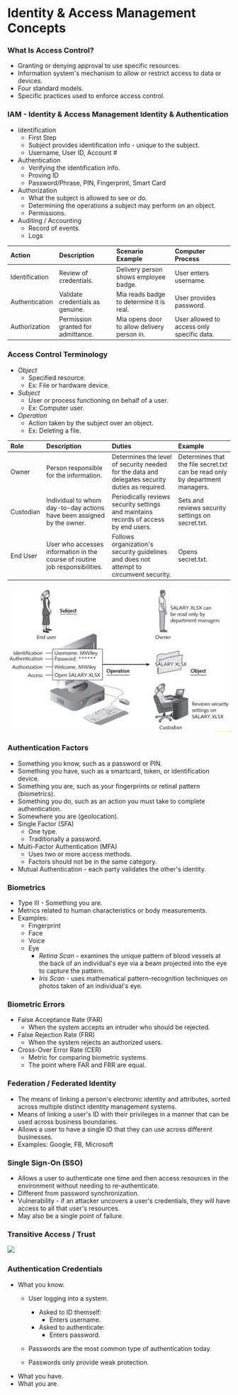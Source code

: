 # Identity & Access Management Concepts

### **What Is Access Control?**

* Granting or denying approval to use specific resources.
* Information system's mechanism to allow or restrict access to data or devices.
* Four standard models.
* Specific practices used to enforce access control.

### **IAM - Identity & Access Management** **Identity & Authentication**

* Identification
  * First Step
  * Subject provides identification info - unique to the subject.
  * Username, User ID, Account \#
* Authentication
  * Verifying the identification info.
  * Proving ID
  * Password/Phrase, PIN, Fingerprint, Smart Card
* Authorization
  * What the subject is allowed to see or do.
  * Determining the operations a subject may perform on an object.
  * Permissions.
* Auditing / Accounting
  * Record of events.
  * Logs

| Action | Description | Scenario Example | Computer Process |
| :--- | :--- | :--- | :--- |
| Identification | Review of credentials. | Delivery person shows employee badge. | User enters username. |
| Authentication | Validate credentials as genuine. | Mia reads badge to determine it is real. | User provides password. |
| Authorization | Permission granted for admittance. | Mia opens door to allow delivery person in. | User allowed to access only specific data. |

### **Access Control Terminology**

* _Object_
  * Specified resource.
  * Ex: File or hardware device.
* _Subject_
  * User or process functioning on behalf of a user.
  * Ex: Computer user.
* _Operation_
  * Action taken by the subject over an object.
  * Ex: Deleting a file.

| Role | Description | Duties | Example |
| :--- | :--- | :--- | :--- |
| Owner | Person responsible for the information. | Determines the level of security needed for the data and delegates security duties as required. | Determines that the file secret.txt can be read only by department managers. |
| Custodian | Individual to whom day-to-day actions have been assigned by the owner. | Periodically reviews security settings and maintains records of access by end users. | Sets and reviews security settings on secret.txt. |
| End User | User who accesses information in the course of routine job responsibilities. | Follows organization's security guidelines and does not attempt to circumvent security. | Opens secret.txt. |

![](../../.gitbook/assets/image.png)

### **Authentication Factors**

* Something you know, such as a password or PIN.
* Something you have, such as a smartcard, token, or identification device.
* Something you are, such as your fingerprints or retinal pattern \(biometrics\).
* Something you do, such as an action you must take to complete authentication.
* Somewhere you are \(geolocation\).
* Single Factor \(SFA\)
  * One type.
  * Traditionally a password.
* Multi-Factor Authentication \(MFA\)
  * Uses two or more access methods.
  * Factors should not be in the same category.
* Mutual Authentication - each party validates the other's identity.

### **Biometrics**

* Type III - Something you are.
* Metrics related to human characteristics or body measurements.
* Examples:
  * Fingerprint
  * Face
  * Voice
  * Eye
    * _Retina Scan_ - examines the unique pattern of blood vessels at the back of an individual's eye via a beam projected into the eye to capture the pattern.
    * _Iris Scan_ - uses mathematical pattern-recognition techniques on photos taken of an individual's eye. 

### **Biometric Errors**

* False Acceptance Rate \(FAR\)
  * When the system accepts an intruder who should be rejected.
* False Rejection Rate \(FRR\)
  * When the system rejects an authorized users.
* Cross-Over Error Rate \(CER\)
  * Metric for comparing biometric systems.
  * The point where FAR and FRR are equal.

### **Federation / Federated Identity**

* The means of linking a person's electronic identity and attributes, sorted across multiple distinct identity management systems.
* Means of linking a user's ID with their privileges in a manner that can be used across business boundaries.
* Allows a user to have a single ID that they can use across different businesses.
* Examples: Google, FB, Microsoft

### **Single Sign-On \(SSO\)**

* Allows a user to authenticate one time and then access resources in the environment without needing to re-authenticate.
* Different from password synchronization.
* Vulnerability - if an attacker uncovers a user's credentials, they will have access to all that user's resources.
* May also be a single point of failure.

### **Transitive Access / Trust**

![](https://www.evernote.com/shard/s342/res/d5724b39-a4f5-d3aa-46a5-3a28e6ec0ddd)

### **Authentication Credentials**

* What you know.
  * User logging into a system.

    * Asked to ID themself:
      * Enters username.
    * Asked to authenticate:
      * Enters password.

  * Passwords are the most common type of authentication today.
  * Passwords only provide weak protection.
* What you have.
* What you are.



